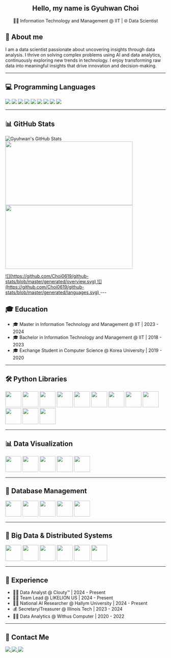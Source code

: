 <h2 align="center">
  Hello, my name is Gyuhwan Choi
</h2>
<p align="center">
  🧑‍🎓 Information Technology and Management @ IIT | 🌐 Data Scientist
</p>

## 📖 About me
I am a data scientist passionate about uncovering insights through data analysis. I thrive on solving complex problems using AI and data analytics, continuously exploring new trends in technology. I enjoy transforming raw data into meaningful insights that drive innovation and decision-making.

---

## 💻 Programming Languages
<div float="left">
  <img src="https://img.shields.io/badge/Python-3776AB?style=for-the-badge&logo=python&logoColor=white"/>
  <img src="https://img.shields.io/badge/Java-ED8B00?style=for-the-badge&logo=java&logoColor=white"/>
  <img src="https://img.shields.io/badge/R-276DC3?style=for-the-badge&logo=r&logoColor=white"/>
  <img src="https://img.shields.io/badge/SQL-4479A1?style=for-the-badge&logo=mysql&logoColor=white"/>
  <img src="https://img.shields.io/badge/JavaScript-F7DF1E?style=for-the-badge&logo=javascript&logoColor=black"/>
  <img src="https://img.shields.io/badge/TypeScript-3178C6?style=for-the-badge&logo=typescript&logoColor=white"/>
  <img src="https://img.shields.io/badge/C++-00599C?style=for-the-badge&logo=cplusplus&logoColor=white"/>
  <img src="https://img.shields.io/badge/Scala-DC322F?style=for-the-badge&logo=scala&logoColor=white"/>
  <img src="https://img.shields.io/badge/Mojo-00FF00?style=for-the-badge"/>
</div>

---

## 📊 GitHub Stats
![Gyuhwan's GitHub Stats](https://github-readme-stats.vercel.app/api?username=Choi0619&show_icons=true&count_private=true&hide=issues,prs&theme=tokyonight&hide_rank=true)
<img src="https://github-readme-stats.vercel.app/api?username=Choi0619&show_icons=true&count_private=true&theme=default&bg_color=ffffff&text_color=000000&hide_rank=true&hide=prs&custom_title=Gyuhwan's%20GitHub%20Stats" width="400" height="200" />
<img src="https://github-readme-stats.vercel.app/api/top-langs/?username=Choi0619&layout=compact&theme=default&bg_color=ffffff&text_color=000000&hide=prs&langs_count=10&custom_title=Languages%20by%20File%20Size" width="400" height="200" />



<a href="https://github.com/jstrieb/github-stats">
  ![](https://github.com/Choi0619/github-stats/blob/master/generated/overview.svg)
  ![](https://github.com/Choi0619/github-stats/blob/master/generated/languages.svg)
</a>
---

## 🎓 Education
- 🎓 Master in Information Technology and Management @ IIT | 2023 - 2024
- 🎓 Bachelor in Information Technology and Management @ IIT | 2018 - 2023
- 🎓 Exchange Student in Computer Science @ Korea University | 2019 - 2020

---

## 🛠 Python Libraries
<div float="left">
  <img src="https://cdn.jsdelivr.net/gh/devicons/devicon/icons/numpy/numpy-original.svg" width="50"/>
  <img src="https://cdn.jsdelivr.net/gh/devicons/devicon/icons/pandas/pandas-original-wordmark.svg" width="50"/>
  <img src="https://cdn.jsdelivr.net/gh/devicons/devicon/icons/scikit-learn/scikit-learn-original.svg" width="50"/>
  <img src="https://cdn.jsdelivr.net/gh/devicons/devicon/icons/matplotlib/matplotlib-original.svg" width="50"/>
  <img src="https://cdn.jsdelivr.net/gh/devicons/devicon/icons/selenium/selenium-original.svg" width="50"/>
  <img src="https://cdn.jsdelivr.net/gh/devicons/devicon/icons/keras/keras-original.svg" width="50"/>
  <img src="https://cdn.jsdelivr.net/gh/devicons/devicon/icons/pytorch/pytorch-original.svg" width="50"/>
  <img src="https://img.icons8.com/color/48/000000/beautifulsoup.png" width="50"/>  
  <img src="https://cdn.jsdelivr.net/gh/devicons/devicon/icons/spacy/spacy-original.svg" width="50"/>
  <img src="https://img.icons8.com/external-tal-revivo-color-tal-revivo/64/000000/gradio.png" width="50"/> 
  <img src="https://cdn.jsdelivr.net/gh/devicons/devicon/icons/streamlit/streamlit-original.svg" width="50"/>
  <img src="https://cdn.jsdelivr.net/gh/devicons/devicon/icons/opencv/opencv-original.svg" width="50"/>
</div>


---

## 📊 Data Visualization
<div float="left">
  <img src="https://cdn.jsdelivr.net/gh/devicons/devicon/icons/tableau/tableau-original.svg" width="50"/>
  <img src="https://cdn.jsdelivr.net/gh/devicons/devicon/icons/powerbi/powerbi-original.svg" width="50"/>
  <img src="https://cdn.jsdelivr.net/gh/devicons/devicon/icons/matplotlib/matplotlib-original.svg" width="50"/>
  <img src="https://cdn.jsdelivr.net/gh/devicons/devicon/icons/seaborn/seaborn-original.svg" width="50"/>
  <img src="https://img.icons8.com/color/48/000000/ggplot2.png" width="50"/> 
</div>

---

## 🏢 Database Management
<div float="left">
  <img src="https://cdn.jsdelivr.net/gh/devicons/devicon/icons/oracle/oracle-original.svg" width="50"/>
  <img src="https://cdn.jsdelivr.net/gh/devicons/devicon/icons/mysql/mysql-original-wordmark.svg" width="50"/>
  <img src="https://duckdb.org/images/duckdb.svg" width="50"/>  
  <img src="https://cdn.jsdelivr.net/gh/devicons/devicon/icons/postgresql/postgresql-original-wordmark.svg" width="50"/>
  <img src="https://cdn.jsdelivr.net/gh/devicons/devicon/icons/mariadb/mariadb-original-wordmark.svg" width="50"/>
</div>

---

## 📂 Big Data & Distributed Systems
<div float="left">
  <img src="https://cdn.jsdelivr.net/gh/devicons/devicon/icons/apachekafka/apachekafka-original-wordmark.svg" width="50"/>
  <img src="https://cdn.jsdelivr.net/gh/devicons/devicon/icons/apachehadoop/apachehadoop-original-wordmark.svg" width="50"/>
  <img src="https://cdn.jsdelivr.net/gh/devicons/devicon/icons/spark/spark-original-wordmark.svg" width="50"/>
  <img src="https://cdn.jsdelivr.net/gh/devicons/devicon/icons/amazonwebservices/amazonwebservices-original-wordmark.svg" width="50"/>
  <img src="https://cdn.jsdelivr.net/gh/devicons/devicon/icons/azure/azure-original-wordmark.svg" width="50"/>
  <img src="https://cdn.jsdelivr.net/gh/devicons/devicon/icons/apacheairflow/apacheairflow-original-wordmark.svg" width="50"/>
</div>

---

## 💼 Experience
- 👨‍💻 Data Analyst @ Clouty™ | 2024 - Present
- 👨‍🏫 Team Lead @ LIKELION US | 2024 - Present
- 🧑‍🔬 National AI Researcher @ Hallym University | 2024 - Present
- 💰 Secretary/Treasurer @ Illinois Tech | 2023 - 2024
- 👨‍💻 Data Analytics @ Withus Computer | 2020 - 2022

---

## 📱 Contact Me
<div float="left">
  <a href="mailto:wrtyu0604@gmail.com">
      <img src="https://img.shields.io/badge/Gmail-D14836?style=for-the-badge&logo=gmail&logoColor=white"/> 
  </a>
  <a href="https://www.linkedin.com/in/gyuhwan-choi-data-science/">
    <img src="https://img.shields.io/badge/LinkedIn-0077B5?style=for-the-badge&logo=linkedin&logoColor=white"/>
  </a>
  <a href="https://www.instagram.com/gyuh.wan/">
    <img src="https://img.shields.io/badge/Instagram-E4405F?style=for-the-badge&logo=instagram&logoColor=white"/>
  </a>
</div>

